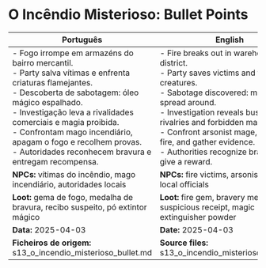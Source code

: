 # O Incêndio Misterioso: Bullet Points

| Português                                                                                                                                                                                                                                                                                                                                                           | English                                                                                                                                                                                                                                                                                                                                        |
| ------------------------------------------------------------------------------------------------------------------------------------------------------------------------------------------------------------------------------------------------------------------------------------------------------------------------------------------------------------------- | ---------------------------------------------------------------------------------------------------------------------------------------------------------------------------------------------------------------------------------------------------------------------------------------------------------------------------------------------- |
| - Fogo irrompe em armazéns do bairro mercantil.<br>- Party salva vítimas e enfrenta criaturas flamejantes.<br>- Descoberta de sabotagem: óleo mágico espalhado.<br>- Investigação leva a rivalidades comerciais e magia proibida.<br>- Confrontam mago incendiário, apagam o fogo e recolhem provas.<br>- Autoridades reconhecem bravura e entregam recompensa.<br> | - Fire breaks out in warehouse district.<br>- Party saves victims and faces fire creatures.<br>- Sabotage discovered: magic oil spread around.<br>- Investigation reveals business rivalries and forbidden magic.<br>- Confront arsonist mage, extinguish fire, and gather evidence.<br>- Authorities recognize bravery and give a reward.<br> |
| **NPCs:** vítimas do incêndio, mago incendiário, autoridades locais                                                                                                                                                                                                                                                                                                 | **NPCs:** fire victims, arsonist mage, local officials                                                                                                                                                                                                                                                                                         |
| **Loot:** gema de fogo, medalha de bravura, recibo suspeito, pó extintor mágico                                                                                                                                                                                                                                                                                     | **Loot:** fire gem, bravery medal, suspicious receipt, magic extinguisher powder                                                                                                                                                                                                                                                               |
| **Data:** 2025-04-03                                                                                                                                                                                                                                                                                                                                                | **Date:** 2025-04-03                                                                                                                                                                                                                                                                                                                           |
| **Ficheiros de origem:** s13_o_incendio_misterioso_bullet.md                                                                                                                                                                                                                                                                                                        | **Source files:** s13_o_incendio_misterioso_bullet.md                                                                                                                                                                                                                                                                                          |


















